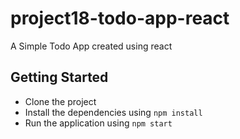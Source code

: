 # project18-todo-app-react

A Simple Todo App created using react

## Getting Started

- Clone the project
- Install the dependencies using `npm install`
- Run the application using `npm start`
